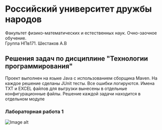 # Российский университет дружбы народов
Факультет физико-математических и естественных наук. Очно-заочное обучение.  
Группа НПв171. Шестаков А.В

## Решения задач по дисциплине "Технологии программирования"
Проект выполнен на языке Java с использованием сборщика Maven. На каждое решение сделаны JUnit тесты. Все ошибки логируются. Имена TXT и EXCEL файлов для выгрузки вынесены в отдельные конфигурационные файлы. Решение каждой задачи находится в отдельном модуле

### Лабораторная работа 1

![Image alt](https://github.com/avspit/cm/master/cm/labs/common/src/main/resources/exercises/lab01.jpg)